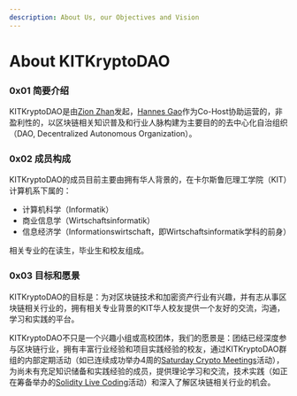 ```yaml
---
description: About Us, our Objectives and Vision
---
```


# About KITKryptoDAO

### 0x01 简要介绍

KITKryptoDAO是由[Zion Zhan](https://twitter.com/zlog\_in)发起，[Hannes Gao](https://twitter.com/hannesgao)作为Co-Host协助运营的，非盈利性的，以区块链相关知识普及和行业人脉构建为主要目的的去中心化自治组织（DAO, Decentralized Autonomous Organization）。

### 0x02 成员构成

KITKryptoDAO的成员目前主要由拥有华人背景的，在卡尔斯鲁厄理工学院（KIT）计算机系下属的：

* 计算机科学（Informatik）
* 商业信息学（Wirtschaftsinformatik）
* 信息经济学（Informationswirtschaft，即Wirtschaftsinformatik学科的前身）

相关专业的在读生，毕业生和校友组成。

### 0x03 目标和愿景

KITKryptoDAO的目标是：为对区块链技术和加密资产行业有兴趣，并有志从事区块链相关行业的，拥有相关专业背景的KIT华人校友提供一个友好的交流，沟通，学习和实践的平台。

KITKryptoDAO不只是一个兴趣小组或高校团体，我们的愿景是：团结已经深度参与区块链行业，拥有丰富行业经验和项目实践经验的校友，通过KITKryptoDAO群组的内部定期活动（如已连续成功举办4周的[Saturday Crypto Meetings](educational-content/saturday-crypto-meetings/)活动），为尚未有充足知识储备和实践经验的成员，提供理论学习和交流，技术实践（如正在筹备举办的[Solidity Live Coding](educational-content/topic-cache.md#0x02-solidity-live-coding)活动）和深入了解区块链相关行业的机会。

